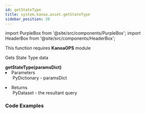```yaml
---
id: getStateType
title: system.kanoa.asset.getStateType
sidebar_position: 28
---
```

import PurpleBox from '@site/src/components/PurpleBox';
import HeaderBox from '@site/src/components/HeaderBox';


<PurpleBox>This function requires <b>KanoaOPS</b> module</PurpleBox>

<HeaderBox header="Description">Gets State Type data </HeaderBox>

<HeaderBox header="Syntax">
    <b>getStateType(paramsDict)</b>
    <li> Parameters <br />
        <ul>PyDictionary - paramsDict<br /> </ul>
    </li>
    <li> Returns <br />
        <ul>PyDataset - the resultant query<br /> </ul>
    </li>
</HeaderBox>

### Code Examples

```py


```